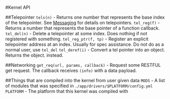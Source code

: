 #Kernel API

##Telepointer
`tels(n)` - Returns one number that represents the base index of the telepointer.  See [Messaging](Messaging.md) for details on telepointers.
`tel_reg(f)` - Returns a number that represents the base pointer of a function callback.
`tel_del(n)` - Delete a telepointer at some index. Does nothing if not registered with something.
`tel_reg_ptr(f, tp)` - Register an explicit telepointer address at an index. Usually for spec assistance. Do not do as a normal user, use `tel_del`
`tel_deref(i)` - Convert a tel pointer into an object. Returns the object.
instead.

##Networking
`get_req(url, params, callback)` - Request some RESTFUL get request.  The callback receives `(info)` with a data payload.

##Things that are compiled into the kernel from user given data
`MODS` - A list of modules that was specified in `./app/drivers/$PLATFORM/config.yml`
`PLATFORM` - The platform that this kernel was compiled with
